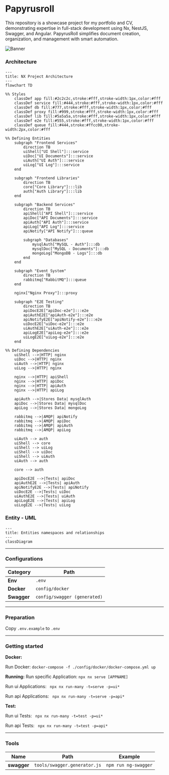 # Papyrusroll

This repository is a showcase project for my portfolio and CV, demonstrating expertise in full-stack development using Nx, NestJS, Swagger, and Angular. PapyrusRoll simplifies document creation, organization, and management with smart automation.

![Banner](https://upload.wikimedia.org/wikipedia/commons/thumb/1/1b/The_judgement_of_the_dead_in_the_presence_of_Osiris.jpg/1000px-The_judgement_of_the_dead_in_the_presence_of_Osiris.jpg)

### Architecture

```mermaid
---
title: NX Project Architecture
---
flowchart TD

%% Styles
    classDef app fill:#2c2c2c,stroke:#fff,stroke-width:1px,color:#fff
    classDef service fill:#444,stroke:#fff,stroke-width:1px,color:#fff
    classDef db fill:#777,stroke:#fff,stroke-width:1px,color:#fff
    classDef proxy fill:#999,stroke:#fff,stroke-width:1px,color:#fff
    classDef lib fill:#5a5a5a,stroke:#fff,stroke-width:1px,color:#fff
    classDef e2e fill:#555,stroke:#fff,stroke-width:1px,color:#fff
    classDef queue fill:#444,stroke:#ffcc00,stroke-width:2px,color:#fff

%% Defining Entities
    subgraph "Frontend Services"
        direction TB
        uiShell["UI Shell"]:::service
        uiDoc["UI Documents"]:::service
        uiAuth["UI Auth"]:::service
        uiLog["UI Log"]:::service
    end

    subgraph "Frontend Libraries"
        direction TB
        core["Core Library"]:::lib
        auth["Auth Library"]:::lib
    end

    subgraph "Backend Services"
        direction TB
        apiShell["API Shell"]:::service
        apiDoc["API Documents"]:::service
        apiAuth["API Auth"]:::service
        apiLog["API Log"]:::service
        apiNotify["API Notify"]:::queue

        subgraph "Databases"
            mysqlAuth["MySQL - Auth"]:::db
            mysqlDoc["MySQL - Documents"]:::db
            mongoLog["MongoDB - Logs"]:::db
        end
    end

    subgraph "Event System"
        direction TB
        rabbitmq["RabbitMQ"]:::queue
    end

    nginx["Nginx Proxy"]:::proxy

    subgraph "E2E Testing"
        direction TB
        apiDocE2E["apiDoc-e2e"]:::e2e
        apiAuthE2E["apiAuth-e2e"]:::e2e
        apiNotifyE2E["apiNotify-e2e"]:::e2e
        uiDocE2E["uiDoc-e2e"]:::e2e
        uiAuthE2E["uiAuth-e2e"]:::e2e
        apiLogE2E["apiLog-e2e"]:::e2e
        uiLogE2E["uiLog-e2e"]:::e2e
    end

%% Defining Dependencies
    uiShell -->|HTTP| nginx
    uiDoc -->|HTTP| nginx
    uiAuth -->|HTTP| nginx
    uiLog -->|HTTP| nginx

    nginx -->|HTTP| apiShell
    nginx -->|HTTP| apiDoc
    nginx -->|HTTP| apiAuth
    nginx -->|HTTP| apiLog

    apiAuth -->|Stores Data| mysqlAuth
    apiDoc -->|Stores Data| mysqlDoc
    apiLog -->|Stores Data| mongoLog

    rabbitmq -->|AMQP| apiNotify
    rabbitmq -->|AMQP| apiDoc
    rabbitmq -->|AMQP| apiAuth
    rabbitmq -->|AMQP| apiLog

    uiAuth --> auth
    uiShell --> core
    uiShell --> uiLog
    uiShell --> uiDoc
    uiShell --> uiAuth
    uiAuth --> auth

    core --> auth

    apiDocE2E -->|Tests| apiDoc
    apiAuthE2E -->|Tests| apiAuth
    apiNotifyE2E -->|Tests| apiNotify
    uiDocE2E -->|Tests| uiDoc
    uiAuthE2E -->|Tests| uiAuth
    apiLogE2E -->|Tests| apiLog
    uiLogE2E -->|Tests| uiLog

```

### Entity - UML

```mermaid
---
title: Entities namespaces and relationships
---
classDiagram

```
----

### Configurations
| Category  | Path  |
|-----------|-------|
| **Env**   | `.env` |
| **Docker** | `config/docker` |
| **Swagger** | `config/swagger (generated)` |

----

### Preparation

Copy ``.env.example`` to `.env`

----
### Getting started

**Docker:**

Run Docker:
``docker-compose -f ./config/docker/docker-compose.yml up``

**Running:**
Run specific Application:
``npx nx serve [APPNAME]``

Run ui Applications:
`` npx nx run-many -t=serve -p=ui*``

Run api Applications:
`` npx nx run-many -t=serve -p=api*``

**Test:**

Run ui Tests:
`` npx nx run-many -t=test -p=ui*``

Run api Tests:
`` npx nx run-many -t=test -p=api*``

----

### Tools

| Name        | Path | Example              |
|-------------|------|----------------------|
| **swagger** | `tools/swagger.generator.js` | `npm run ng-swagger` |

